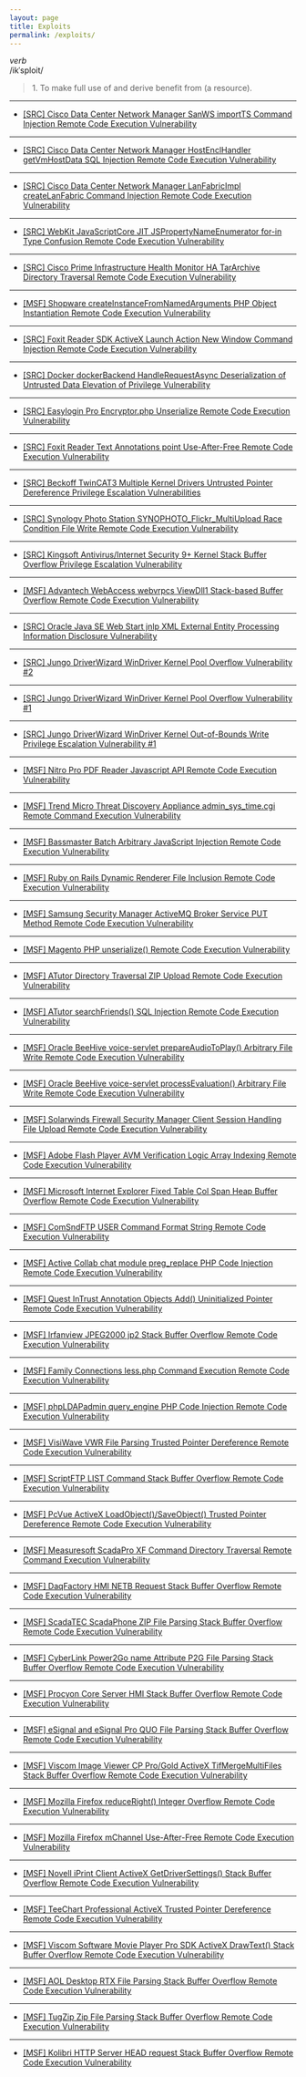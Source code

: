 ```yaml
---
layout: page
title: Exploits
permalink: /exploits/
---
```


*verb*  
/ikˈsploit/
<blockquote>
<p class="cn">1. To make full use of and derive benefit from (a resource).</p>
</blockquote>

---

*   [[SRC] Cisco Data Center Network Manager SanWS importTS Command Injection Remote Code Execution Vulnerability](/pocs/cve-2019-15975.py.txt)

---

*   [[SRC] Cisco Data Center Network Manager HostEnclHandler getVmHostData SQL Injection Remote Code Execution Vulnerability](/pocs/cve-2019-15976.py.txt)

---

*   [[SRC] Cisco Data Center Network Manager LanFabricImpl createLanFabric Command Injection Remote Code Execution Vulnerability](/pocs/cve-2019-15977.py.txt)

---

*   [[SRC] WebKit JavaScriptCore JIT JSPropertyNameEnumerator for-in Type Confusion Remote Code Execution Vulnerability](/pocs/cve-2018-4416.js.txt)

---

*   [[SRC] Cisco Prime Infrastructure Health Monitor HA TarArchive Directory Traversal Remote Code Execution Vulnerability](/pocs/src-2019-0034.py.txt)

---

*   [[MSF] Shopware createInstanceFromNamedArguments PHP Object Instantiation Remote Code Execution Vulnerability](https://github.com/rapid7/metasploit-framework/blob/master/modules/exploits/multi/http/shopware_createinstancefromnamedarguments_rce.rb)

---

*   [[SRC] Foxit Reader SDK ActiveX Launch Action New Window Command Injection Remote Code Execution Vulnerability](/pocs/src-2019-0009.py.txt)

---

*   [[SRC] Docker dockerBackend HandleRequestAsync Deserialization of Untrusted Data Elevation of Privilege Vulnerability](/pocs/src-2018-0026.py.txt)

---

*   [[SRC] Easylogin Pro Encryptor.php Unserialize Remote Code Execution Vulnerability](/pocs/cve-2018-15576.php.txt)

---

*   [[SRC] Foxit Reader Text Annotations point Use-After-Free Remote Code Execution Vulnerability](/pocs/cve-2018-99{48,58}.pdf.txt)

---

*   [[SRC] Beckoff TwinCAT3 Multiple Kernel Drivers Untrusted Pointer Dereference Privilege Escalation Vulnerabilities](/pocs/src-2018-0007.py.txt)

---

*   [[SRC] Synology Photo Station SYNOPHOTO_Flickr_MultiUpload Race Condition File Write Remote Code Execution Vulnerability](/pocs/src-2018-{0005,0006}.py.txt)

---

*   [[SRC] Kingsoft Antivirus/Internet Security 9+ Kernel Stack Buffer Overflow Privilege Escalation Vulnerability](/pocs/src-2017-0029.py.txt)

---

*   [[MSF] Advantech WebAccess webvrpcs ViewDll1 Stack-based Buffer Overflow Remote Code Execution Vulnerability](https://github.com/rapid7/metasploit-framework/blob/master/modules/exploits/windows/scada/advantech_webaccess_webvrpcs_bof.rb)

---

*   [[SRC] Oracle Java SE Web Start jnlp XML External Entity Processing Information Disclosure Vulnerability](/pocs/src-2017-0028.py.txt)

---

*   [[SRC] Jungo DriverWizard WinDriver Kernel Pool Overflow Vulnerability #2](/pocs/src-2017-0027.py.txt)

---

*   [[SRC] Jungo DriverWizard WinDriver Kernel Pool Overflow Vulnerability #1](/pocs/src-2017-0026.py.txt)

---

*   [[SRC] Jungo DriverWizard WinDriver Kernel Out-of-Bounds Write Privilege Escalation Vulnerability #1](/pocs/src-2017-0024.py.txt)

---

*   [[MSF] Nitro Pro PDF Reader Javascript API Remote Code Execution Vulnerability](https://github.com/rapid7/metasploit-framework/blob/master/modules/exploits/windows/fileformat/nitro_reader_jsapi.rb)

---

*   [[MSF] Trend Micro Threat Discovery Appliance admin_sys_time.cgi Remote Command Execution Vulnerability](https://github.com/rapid7/metasploit-framework/blob/master/modules/exploits/multi/http/trendmicro_threat_discovery_admin_sys_time_cmdi.rb)

---

*   [[MSF] Bassmaster Batch Arbitrary JavaScript Injection Remote Code Execution Vulnerability](https://github.com/rapid7/metasploit-framework/blob/master/modules/exploits/multi/http/bassmaster_js_injection.rb)

---  

*   [[MSF] Ruby on Rails Dynamic Renderer File Inclusion Remote Code Execution Vulnerability](https://github.com/rapid7/metasploit-framework/blob/master/modules/exploits/multi/http/rails_dynamic_render_code_exec.rb)

---  

*   [[MSF] Samsung Security Manager ActiveMQ Broker Service PUT Method Remote Code Execution Vulnerability](https://github.com/rapid7/metasploit-framework/blob/master/modules/exploits/windows/browser/samsung_security_manager_put.rb)

---  

*   [[MSF] Magento PHP unserialize() Remote Code Execution Vulnerability](https://github.com/rapid7/metasploit-framework/blob/master/modules/exploits/multi/http/magento_unserialize.rb)

---  

*   [[MSF] ATutor Directory Traversal ZIP Upload Remote Code Execution Vulnerability](https://github.com/rapid7/metasploit-framework/blob/master/modules/exploits/linux/http/atutor_filemanager_traversal.rb)

---  

*   [[MSF] ATutor searchFriends() SQL Injection Remote Code Execution Vulnerability](https://github.com/rapid7/metasploit-framework/blob/master/modules/exploits/multi/http/atutor_sqli.rb)

---  

*   [[MSF] Oracle BeeHive voice-servlet prepareAudioToPlay() Arbitrary File Write Remote Code Execution Vulnerability](https://github.com/rapid7/metasploit-framework/blob/master/modules/exploits/windows/http/oracle_beehive_prepareaudiotoplay.rb)

---  

*   [[MSF] Oracle BeeHive voice-servlet processEvaluation() Arbitrary File Write Remote Code Execution Vulnerability](https://github.com/rapid7/metasploit-framework/blob/master/modules/exploits/windows/http/oracle_beehive_evaluation.rb)

---  

*   [[MSF] Solarwinds Firewall Security Manager Client Session Handling File Upload Remote Code Execution Vulnerability](https://github.com/rapid7/metasploit-framework/blob/master/modules/exploits/windows/http/solarwinds_fsm_userlogin.rb)

---  

*   [[MSF] Adobe Flash Player AVM Verification Logic Array Indexing Remote Code Execution Vulnerability](https://github.com/rapid7/metasploit-framework/blob/master/modules/exploits/windows/browser/adobe_flashplayer_arrayindexing.rb)

---  

*   [[MSF] Microsoft Internet Explorer Fixed Table Col Span Heap Buffer Overflow Remote Code Execution Vulnerability](https://github.com/rapid7/metasploit-framework/blob/master/modules/exploits/windows/browser/ms12_037_ie_colspan.rb)

---  

*   [[MSF] ComSndFTP USER Command Format String Remote Code Execution Vulnerability](https://github.com/rapid7/metasploit-framework/blob/master/modules/exploits/windows/ftp/comsnd_ftpd_fmtstr.rb)

---  

*   [[MSF] Active Collab chat module preg_replace PHP Code Injection Remote Code Execution Vulnerability](https://github.com/rapid7/metasploit-framework/blob/master/modules/exploits/multi/http/activecollab_chat.rb)

---  

*   [[MSF] Quest InTrust Annotation Objects Add() Uninitialized Pointer Remote Code Execution Vulnerability](https://github.com/rapid7/metasploit-framework/blob/master/modules/exploits/windows/browser/intrust_annotatex_add.rb)

---  

*   [[MSF] Irfanview JPEG2000 jp2 Stack Buffer Overflow Remote Code Execution Vulnerability](https://github.com/rapid7/metasploit-framework/blob/master/modules/exploits/windows/fileformat/irfanview_jpeg2000_bof.rb)

---  

*   [[MSF] Family Connections less.php Command Execution Remote Code Execution Vulnerability](https://github.com/rapid7/metasploit-framework/blob/master/modules/exploits/multi/http/familycms_less_exec.rb)

---  

*   [[MSF] phpLDAPadmin query_engine PHP Code Injection Remote Code Execution Vulnerability](https://github.com/rapid7/metasploit-framework/blob/master/modules/exploits/multi/http/phpldapadmin_query_engine.rb)

---  

*   [[MSF] VisiWave VWR File Parsing Trusted Pointer Dereference Remote Code Execution Vulnerability](https://github.com/rapid7/metasploit-framework/blob/master/modules/exploits/windows/fileformat/visiwave_vwr_type.rb)

---  

*   [[MSF] ScriptFTP LIST Command Stack Buffer Overflow Remote Code Execution Vulnerability](https://github.com/rapid7/metasploit-framework/blob/master/modules/exploits/windows/ftp/scriptftp_list.rb)

---  

*   [[MSF] PcVue ActiveX LoadObject()/SaveObject() Trusted Pointer Dereference Remote Code Execution Vulnerability](https://github.com/rapid7/metasploit-framework/blob/master/modules/exploits/windows/browser/pcvue_func.rb)

---  

*   [[MSF] Measuresoft ScadaPro XF Command Directory Traversal Remote Command Execution Vulnerability](https://github.com/rapid7/metasploit-framework/blob/master/modules/exploits/windows/scada/scadapro_cmdexe.rb)

---  

*   [[MSF] DaqFactory HMI NETB Request Stack Buffer Overflow Remote Code Execution Vulnerability](https://github.com/rapid7/metasploit-framework/blob/master/modules/exploits/windows/scada/daq_factory_bof.rb)

---  

*   [[MSF] ScadaTEC ScadaPhone ZIP File Parsing Stack Buffer Overflow Remote Code Execution Vulnerability](https://github.com/rapid7/metasploit-framework/blob/master/modules/exploits/windows/fileformat/scadaphone_zip.rb)

---  

*   [[MSF] CyberLink Power2Go name Attribute P2G File Parsing Stack Buffer Overflow Remote Code Execution Vulnerability](https://github.com/rapid7/metasploit-framework/blob/master/modules/exploits/windows/fileformat/cyberlink_p2g_bof.rb)

---  

*   [[MSF] Procyon Core Server HMI Stack Buffer Overflow Remote Code Execution Vulnerability](https://github.com/rapid7/metasploit-framework/blob/master/modules/exploits/windows/scada/procyon_core_server.rb)

---  

*   [[MSF] eSignal and eSignal Pro QUO File Parsing Stack Buffer Overflow Remote Code Execution Vulnerability](https://github.com/rapid7/metasploit-framework/blob/master/modules/exploits/windows/fileformat/esignal_styletemplate_bof.rb)

---  

*   [[MSF] Viscom Image Viewer CP Pro/Gold ActiveX TifMergeMultiFiles Stack Buffer Overflow Remote Code Execution Vulnerability](https://github.com/rapid7/metasploit-framework/blob/master/modules/exploits/windows/browser/imgeviewer_tifmergemultifiles.rb)

---  

*   [[MSF] Mozilla Firefox reduceRight() Integer Overflow Remote Code Execution Vulnerability](https://github.com/rapid7/metasploit-framework/blob/master/modules/exploits/windows/browser/mozilla_reduceright.rb)

---  

*   [[MSF] Mozilla Firefox mChannel Use-After-Free Remote Code Execution Vulnerability](https://github.com/rapid7/metasploit-framework/blob/master/modules/exploits/windows/browser/mozilla_mchannel.rb)

---  

*   [[MSF] Novell iPrint Client ActiveX GetDriverSettings() Stack Buffer Overflow Remote Code Execution Vulnerability](https://github.com/rapid7/metasploit-framework/blob/master/modules/exploits/windows/browser/novelliprint_getdriversettings_2.rb)

---  

*   [[MSF] TeeChart Professional ActiveX Trusted Pointer Dereference Remote Code Execution Vulnerability](https://github.com/rapid7/metasploit-framework/blob/master/modules/exploits/windows/browser/teechart_pro.rb)

---  

*   [[MSF] Viscom Software Movie Player Pro SDK ActiveX DrawText() Stack Buffer Overflow Remote Code Execution Vulnerability](https://github.com/rapid7/metasploit-framework/blob/master/modules/exploits/windows/browser/viscom_movieplayer_drawtext.rb)

---  

*   [[MSF] AOL Desktop RTX File Parsing Stack Buffer Overflow Remote Code Execution Vulnerability](https://github.com/rapid7/metasploit-framework/blob/master/modules/exploits/windows/fileformat/aol_desktop_linktag.rb)

---  

*   [[MSF] TugZip Zip File Parsing Stack Buffer Overflow Remote Code Execution Vulnerability](https://github.com/rapid7/metasploit-framework/blob/master/modules/exploits/windows/fileformat/tugzip.rb)

---  

*   [[MSF] Kolibri HTTP Server HEAD request Stack Buffer Overflow Remote Code Execution Vulnerability](https://github.com/rapid7/metasploit-framework/blob/master/modules/exploits/windows/http/kolibri_http.rb)
